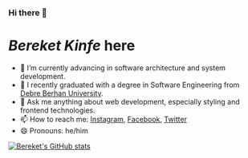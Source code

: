 ### Hi there 👋

# _Bereket Kinfe_ here

- 🔭 I’m currently advancing in software architecture and system development.
- 🌱 I recently graduated with a degree in Software Engineering from [Debre Berhan University](https://www.dbu.edu.et/).
- 💬 Ask me anything about web development, especially styling and frontend technologies.
- 📫 How to reach me: [Instagram](https://www.instagram.com/bekione23/), [Facebook](https://www.facebook.com/bereket.beki.98478), [Twitter](https://twitter.com/bekione23)
- 😄 Pronouns: he/him

[![Bereket's GitHub stats](https://github-readme-stats.vercel.app/api?username=bekione&show_icons=true&theme=ayu-mirage&hide=prs,issues)](https://github.com/anuraghazra/github-readme-stats)
